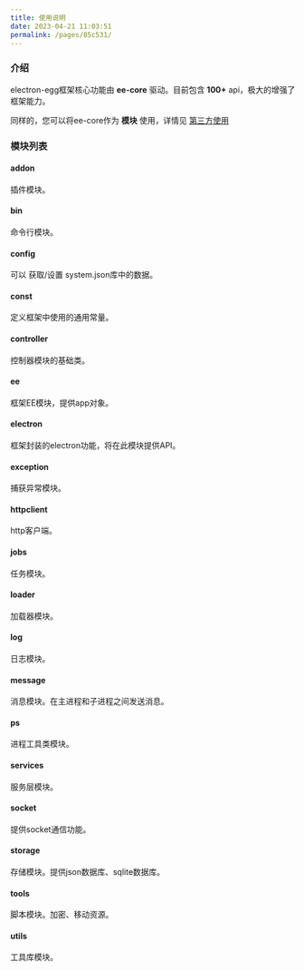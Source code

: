 ```yaml
---
title: 使用说明
date: 2023-04-21 11:03:51
permalink: /pages/85c531/
---
```


###  介绍
electron-egg框架核心功能由 **ee-core** 驱动。目前包含 **100+** api，极大的增强了框架能力。

同样的，您可以将ee-core作为 **模块** 使用，详情见 [第三方使用](/pages/1dbe35/)

###  模块列表

#### addon
插件模块。

#### bin
命令行模块。

#### config
可以 获取/设置 system.json库中的数据。

#### const
定义框架中使用的通用常量。

#### controller
控制器模块的基础类。

#### ee
框架EE模块，提供app对象。

#### electron
框架封装的electron功能，将在此模块提供API。

#### exception
捕获异常模块。

#### httpclient
http客户端。

#### jobs
任务模块。

#### loader
加载器模块。

#### log
日志模块。

#### message
消息模块。在主进程和子进程之间发送消息。

#### ps
进程工具类模块。

#### services
服务层模块。

#### socket
提供socket通信功能。

#### storage
存储模块。提供json数据库、sqlite数据库。

#### tools
脚本模块。加密、移动资源。

#### utils
工具库模块。